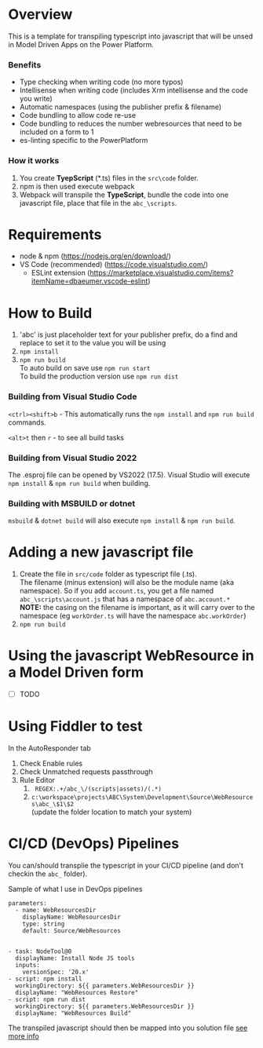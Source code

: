 # Overview
This is a template for transpiling typescript into javascript that will be unsed in Model Driven Apps on the Power Platform.
### Benefits
* Type checking when writing code (no more typos)
* Intellisense when writing code (includes Xrm intellisense and the code you write)
* Automatic namespaces (using the publisher prefix & filename)
* Code bundling to allow code re-use  
* Code bundling to reduces the number webresources that need to be included on a form to 1
* es-linting specific to the PowerPlatform
### How it works
1. You create **TyepScript** (*.ts) files in the `src\code` folder.   
1. npm is then used execute webpack
1. Webpack will transpile the **TypeScript**, bundle the code into one javascript file, place that file in  the `abc_\scripts`.
# Requirements
* node & npm  (https://nodejs.org/en/download/)
* VS Code (recommended) (https://code.visualstudio.com/)
  * ESLint extension (https://marketplace.visualstudio.com/items?itemName=dbaeumer.vscode-eslint)
# How to Build
1. 'abc' is just placeholder text for your publisher prefix, do a find and replace to set it to the value you will be using 
1. `npm install`
1. `npm run build`  
To auto build on save use `npm run start`  
To build the production version use `npm run dist`
### Building from Visual Studio Code
`<ctrl><shift>b` - This automatically runs the `npm install`  and `npm run build` commands.

`<alt>t` then `r` - to see all build tasks
### Building from Visual Studio 2022
The .esproj file can be opened by VS2022 (17.5).  Visual Studio will execute `npm install` & `npm run build` when building.

### Building with MSBUILD or dotnet
`msbuild` & `dotnet build` will also execute `npm install` & `npm run build`.

# Adding a new javascript file
1. Create the file in `src/code` folder as typescript file (.ts).  
The filename (minus extension) will also be the module name (aka namespace).   So if you add `account.ts`,  you get a file named `abc_\scripts\account.js` that has a namespace of `abc.account.*`  
**NOTE:** the casing on the filename is important, as it will carry over to the namespace (eg `workOrder.ts` will have the namespace `abc.workOrder`)
1. `npm run build` 
# Using the javascript WebResource in a Model Driven form
- [ ] TODO
# Using Fiddler to test 
In the AutoResponder tab
1. Check Enable rules
1. Check Unmatched requests passthrough
1. Rule Editor
    1. ``` REGEX:.+/abc_\/(scripts|assets)/(.*)```
    1. ``` c:\workspace\projects\ABC\System\Development\Source\WebResources\abc_\$1\$2 ```  
    (update the folder location to match your system)


# CI/CD (DevOps) Pipelines 
You can/should transplie the typescript in your CI/CD pipeline (and don't checkin the ```abc_``` folder).  

Sample of what I use in DevOps pipelines
```
parameters:
  - name: WebResourcesDir
    displayName: WebResourcesDir
    type: string
    default: Source/WebResources


- task: NodeTool@0
  displayName: Install Node JS tools
  inputs:
    versionSpec: '20.x'
- script: npm install
  workingDirectory: ${{ parameters.WebResourcesDir }}
  displayName: "WebResources Restore"
- script: npm run dist
  workingDirectory: ${{ parameters.WebResourcesDir }}
  displayName: "WebResources Build"
```
The transpiled javascript should then be mapped into you solution file  [see more info](https://docs.microsoft.com/en-us/power-platform/alm/solution-packager-tool#use-the-map-command-argument)
